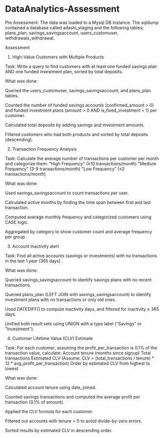 # DataAnalytics-Assessment

Pre Assessment: The data was loaded to a Mysql DB instance. The sqldump contained a database called adashi_staging and the following tables;
plans_plan, savings_savingsaccount, users_customuser, withdrawals_withdrawal.


Assessment
1. High-Value Customers with Multiple Products

Task: Write a query to find customers with at least one funded savings plan AND one funded investment plan, sorted by total deposits.


What was done:

Queried the users_customuser, savings_savingsaccount, and plans_plan tables.

Counted the number of funded savings accounts (confirmed_amount > 0) and funded investment plans (amount > 0 AND is_fixed_investment = 1) per customer.

Calculated total deposits by adding savings and investment amounts.

Filtered customers who had both products and sorted by total deposits (descending).

2. Transaction Frequency Analysis

Task: Calculate the average number of transactions per customer per month and categorize them:
"High Frequency" (≥10 transactions/month)
"Medium Frequency" (3-9 transactions/month)
"Low Frequency" (≤2 transactions/month)


What was done:

Used savings_savingsaccount to count transactions per user.

Calculated active months by finding the time span between first and last transaction.

Computed average monthly frequency and categorized customers using CASE logic.

Aggregated by category to show customer count and average frequency per group.


3. Account Inactivity alert

Task: Find all active accounts (savings or investments) with no transactions in the last 1 year (365 days) .

What was done:

Queried savings_savingsaccount to identify savings plans with no recent transactions.

Queried plans_plan (LEFT JOIN with savings_savingsaccount) to identify investment plans with no transactions or only old ones.

Used DATEDIFF() to compute inactivity days, and filtered for inactivity ≥ 365 days.

Unified both result sets using UNION with a type label ("Savings" or "Investment").

4. Customer Lifetime Value (CLV) Estimate

Task: For each customer, assuming the profit_per_transaction is 0.1% of the transaction value, calculate:
      Account tenure (months since signup)
      Total transactions
      Estimated CLV (Assume: CLV = (total_transactions / tenure) * 12 * avg_profit_per_transaction)
      Order by estimated CLV from highest to lowest


What was done:

Calculated account tenure using date_joined.

Counted savings transactions and computed the average profit per transaction (0.1% of amount).

Applied the CLV formula for each customer.

Filtered out accounts with tenure = 0 to avoid divide-by-zero errors.

Sorted results by estimated CLV in descending order.


